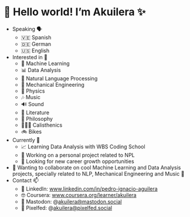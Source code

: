 # 👋 Hello world! I’m **Akuilera** ✨

- Speaking 🗣
  - 🇻🇪 Spanish
  - 🇩🇪 German
  - 🇺🇸 English
- Interested in 👀
  - 🧮 Machine Learning
  - 📊 Data Analysis
  - 💬 Natural Language Processing
  - 🦾 Mechanical Engineering
  - 🔭 Physics
  - 🎶 Music
  - 🔊 Sound
  - 📖 Literature
  - 🦉 Philosophy
  - 🤸🏽‍♂️ Calisthenics
  - 🚲 Bikes
- Currently 🌱
  - 📈 Learning Data Analysis with WBS Coding School
  - 💭 Working on a personal project related to NPL
  - 🎯 Looking for new career growth opportunities
- 🌺 Wanting to collaborate on cool Machine Learning and Data Analysis projects, specially related to NLP, Mechanical Engineering and Music 💞️
- Contact 📫
  - 🔗 LinkedIn: www.linkedin.com/in/pedro-ignacio-aguilera
  - 🤓 Coursera: www.coursera.org/learner/akuilera
  - 🐘 Mastodon: @akuilera@mastodon.social
  - 📸 Pixelfed: @akuilera@pixelfed.social

